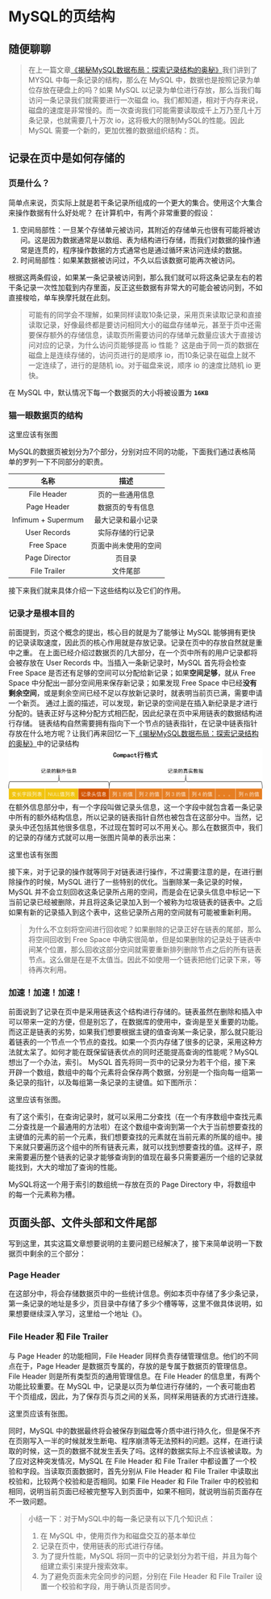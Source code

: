 # MySQL的页结构

## 随便聊聊

> 在上一篇文章[《揭秘MySQL数据布局：探索记录结构的奥秘》](MySQL%E7%9A%84%E8%AE%B0%E5%BD%95%E7%BB%93%E6%9E%84.md)我们讲到了 MYSQL 中每一条记录的结构，那么在 MySQL 中，数据也是按照记录为单位存放在硬盘上的吗？如果 MySQL 以记录为单位进行存放，那么当我们每访问一条记录我们就需要进行一次磁盘 io。我们都知道，相对于内存来说，磁盘的速度是非常慢的。而一次查询我们可能需要读取成千上万乃至几十万条记录，也就需要几十万次 io，这将极大的限制MySQL的性能。因此 MySQL 需要一个新的，更加优雅的数据组织结构：页。

## 记录在页中是如何存储的

### 页是什么？

简单点来说，页实际上就是若干条记录所组成的一个更大的集合。使用这个大集合来操作数据有什么好处呢？
在计算机中，有两个非常重要的假设：

1. 空间局部性：一旦某个存储单元被访问，其附近的存储单元也很有可能将被访问。这是因为数据通常是以数组、表为结构进行存储，而我们对数据的操作通常是连贯的，程序操作数据的方式通常也是通过循环来访问连续的数据。
2. 时间局部性：如果某数据被访问过，不久以后该数据可能再次被访问。

根据这两条假设，如果某一条记录被访问到，那么我们就可以将这条记录左右的若干条记录一次性加载到内存里面，反正这些数据有非常大的可能会被访问到，不如直接梭哈，单车换摩托就在此刻。
> 可能有的同学会不理解，如果同样读取10条记录，采用页来读取记录和直接读取记录，好像最终都是要访问相同大小的磁盘存储单元，甚至于页中还需要保存额外的存储信息，读取页所需要访问的存储单元数量应该大于直接访问对应的记录，为什么访问页能够提高 io 性能？
> 这是由于同一页的数据在磁盘上是连续存储的，访问页进行的是顺序 io，而10条记录在磁盘上就不一定连续了，进行的是随机 io。对于磁盘来说，顺序 io 的速度比随机 io 更快。

在 MySQL 中，默认情况下每一个数据页的大小将被设置为 **`16KB`**

### 猫一眼数据页的结构

这里应该有张图

MySQL的数据页被划分为7个部分，分别对应不同的功能，下面我们通过表格简单的罗列一下不同部分的职责。

| 名称      | 描述 |
| :----: | :----: |
| File Header      | 页的一些通用信息       |
| Page Header   | 数据页的专有信息        |
|Infimum + Supermum| 最大记录和最小记录 |
|User Records | 实际存储的行记录 |
| Free Space | 页面中尚未使用的空间 |
|Page Director | 页目录 |
|File Trailer | 文件尾部 |

接下来我们就来具体介绍一下这些结构以及它们的作用。

<!-- TODO: 最大最小记录忘记写进去了 -->
### 记录才是根本目的

前面提到，页这个概念的提出，核心目的就是为了能够让 MySQL 能够拥有更快的记录读取速度，因此页的核心作用就是存放记录。记录在页中的存放自然就是重中之重。
在上面已经介绍过数据页的几大部分，在一个页中所有的用户记录都将会被存放在 User Records 中。当插入一条新记录时，MySQL 首先将会检查 Free Space 是否还有足够的空间可以分配给新记录；如果**空间足够**，就从 Free Space 中分配出一部分空间用来保存新记录；如果发现 Free Space 中已经**没有剩余空间**，或是剩余空间已经不足以存放新记录时，就表明当前页已满，需要申请一个新页。
通过上面的描述，可以发现，新记录的空间是在插入新纪录是才进行分配的。链表正好与这种分配方式相匹配，因此纪录在页中采用链表的数据结构进行存储。
链表结构自然需要拥有指向下一个节点的链表指针，在记录中链表指针存放在什么地方呢？让我们再来回忆一下[《揭秘MySQL数据布局：探索记录结构的奥秘》](MySQL%E7%9A%84%E8%AE%B0%E5%BD%95%E7%BB%93%E6%9E%84.md)中的记录结构![Alt text](img/compact%E8%A1%8C%E6%A0%BC%E5%BC%8F.png)
在额外信息部分中，有一个字段叫做记录头信息，这一个字段中就包含着一条记录中所有的额外结构信息，所以记录的链表指针自然也被包含在这部分中。当然，记录头中还包括其他很多信息，不过现在暂时可以不用关心。那么在数据页中，我们的记录的存储方式就可以用一张图片简单的表示出来：

这里也该有张图

接下来，对于记录的操作就等同于对链表进行操作，不过需要注意的是，在进行删除操作的时候，MySQL 进行了一些特别的优化。当删除某一条记录的时候， MySQL 并不会立刻回收这条记录所占用的空间，而是会在记录头信息中标记一下当前记录已经被删除，并且将这条记录加入到一个被称为垃圾链表的链表中。之后如果有新的记录插入到这个表中，这些记录所占用的空间就有可能被重新利用。
> 为什么不立刻将空间进行回收呢？如果删除的记录正好在链表的尾部，那么将空间回收到 Free Space 中确实很简单，但是如果删除的记录处于链表中间某个位置，那么回收这部分空间就需要重新排列删除节点之后的所有链表节点。这么做是在是不太值当。因此不如使用一个链表把他们记录下来，等待再次利用。

### 加速！加速！加速！

前面说到了记录在页中是采用链表这个结构进行存储的。链表虽然在删除和插入中可以带来一定的方便，但是别忘了，在数据库的使用中，查询是至关重要的功能。而这正是链表的劣势，如果我们想要根据主键的值查询某一条记录，那么就只能沿着链表的一个节点一个节点的查找。如果一个页内存储了很多的记录，采用这种方法就太呆了。如何才能在既保留链表优点的同时还能提高查询的性能呢？MySQL 想出了一个办法，索引。
MySQL 首先将同一页中的记录分为若干个组，接下来开辟一个数组，数组中的每个元素将会保存两个数据，分别是一个指向每一组第一条记录的指针，以及每组第一条记录的主键值。如下图所示：

这里应该有张图。

<!-- 有点绕口了 -->
有了这个索引，在查询记录时，就可以采用二分查找（在一个有序数组中查找元素二分查找是一个最通用的方法啦）在这个数组中查询到第一个大于当前想要查找的主键值的元素的前一个元素，我们想要查找的元素就在当前元素的所属的组中。接下来就只要遍历这个组中的所有链表元素，就可以找到想要查找的值。这样子，原来需要遍历整个链表的记录才能够查询到的值现在最多只需要遍历一个组的记录就能找到，大大的增加了查询的性能。

MySQL将这一个用于索引的数组统一存放在页的 Page Directory 中，将数组中的每一个元素称为槽。

## 页面头部、文件头部和文件尾部

写到这里，其实这篇文章想要说明的主要问题已经解决了，接下来简单说明一下数据页中剩余的三个部分：

### Page Header

在这部分中，将会存储数据页中的一些统计信息。例如本页中存储了多少条记录，第一条记录的地址是多少，页目录中存储了多少个槽等等，这里不做具体说明，如果想要继续深入学习，这里给一个地址《》。

### File Header 和 File Trailer

与 Page Header 的功能相同，File Header 同样负责存储管理信息。他们的不同点在于，Page Header 是数据页专属的，存放的是专属于数据页的管理信息。File Header 则是所有类型页的通用管理信息。在 File Header 的信息里，有两个功能比较重要。在 MySQL 中，记录是以页为单位进行存储的，一个表可能由若干个页组成，因此，为了保存页与页之间的关系，同样采用链表的方式进行连接。

这里页应该有张图。

同时，MySQL 中的数据最终将会被保存到磁盘等介质中进行持久化，但是保不齐在页刚写入一半的时候就发生断电、程序崩溃等无法预料的问题。这样，在进行读取的时候，这一页的数据不就发生丢失了吗。这样的数据实际上不应该被读取。为了应对这种突发情况，MySQL 在 File Header 和 File Trailer 中都设置了一个校验和字段。当读取页面数据时，首先分别从 File Header 和 File Trailer 中读取出校验和，比较两个校验和是否相同。如果 File Header 和 File Trailer 中的校验和相同，说明当前页面已经被完整写入到页面中，如果不相同，就说明当前页面存在不一致问题。

> 小结一下：对于MySQL中的每一条记录有以下几个知识点：
> 
> 1. 在 MySQL 中，使用页作为和磁盘交互的基本单位
> 2. 记录在页中，使用链表的形式进行存储。
> 3. 为了提升性能，MySQL 将同一页中的记录划分为若干组，并且为每个组建立索引来提升搜索效率。
> 4. 为了避免页面未完全同步的问题，分别在 File Header 和 File Trailer 设置一个校验和字段，用于确认页是否同步。